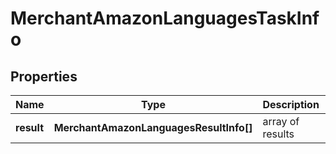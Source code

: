 # MerchantAmazonLanguagesTaskInfo

## Properties

| Name | Type | Description | Notes |
|------------ | ------------- | ------------- | -------------|
**result** | **MerchantAmazonLanguagesResultInfo[]** | array of results |[optional]|